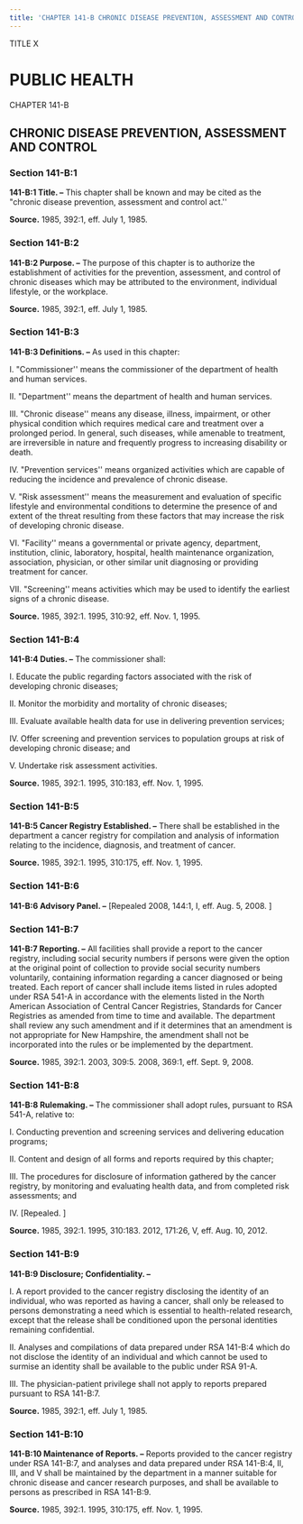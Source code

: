 ```yaml
---
title: 'CHAPTER 141-B CHRONIC DISEASE PREVENTION, ASSESSMENT AND CONTROL'
---
```


TITLE X
                                             
PUBLIC HEALTH
=============

CHAPTER 141-B
                                             
CHRONIC DISEASE PREVENTION, ASSESSMENT AND CONTROL
--------------------------------------------------

### Section 141-B:1

 **141-B:1 Title. –** This chapter shall be known and may be cited as
the "chronic disease prevention, assessment and control act.''

**Source.** 1985, 392:1, eff. July 1, 1985.

### Section 141-B:2

 **141-B:2 Purpose. –** The purpose of this chapter is to authorize
the establishment of activities for the prevention, assessment, and
control of chronic diseases which may be attributed to the environment,
individual lifestyle, or the workplace.

**Source.** 1985, 392:1, eff. July 1, 1985.

### Section 141-B:3

 **141-B:3 Definitions. –** As used in this chapter:
                                             
 I. "Commissioner'' means the commissioner of the department of
health and human services.
                                             
 II. "Department'' means the department of health and human
services.
                                             
 III. "Chronic disease'' means any disease, illness, impairment, or
other physical condition which requires medical care and treatment over
a prolonged period. In general, such diseases, while amenable to
treatment, are irreversible in nature and frequently progress to
increasing disability or death.
                                             
 IV. "Prevention services'' means organized activities which are
capable of reducing the incidence and prevalence of chronic disease.
                                             
 V. "Risk assessment'' means the measurement and evaluation of
specific lifestyle and environmental conditions to determine the
presence of and extent of the threat resulting from these factors that
may increase the risk of developing chronic disease.
                                             
 VI. "Facility'' means a governmental or private agency, department,
institution, clinic, laboratory, hospital, health maintenance
organization, association, physician, or other similar unit diagnosing
or providing treatment for cancer.
                                             
 VII. "Screening'' means activities which may be used to identify the
earliest signs of a chronic disease.

**Source.** 1985, 392:1. 1995, 310:92, eff. Nov. 1, 1995.

### Section 141-B:4

 **141-B:4 Duties. –** The commissioner shall:
                                             
 I. Educate the public regarding factors associated with the risk of
developing chronic diseases;
                                             
 II. Monitor the morbidity and mortality of chronic diseases;
                                             
 III. Evaluate available health data for use in delivering prevention
services;
                                             
 IV. Offer screening and prevention services to population groups at
risk of developing chronic disease; and
                                             
 V. Undertake risk assessment activities.

**Source.** 1985, 392:1. 1995, 310:183, eff. Nov. 1, 1995.

### Section 141-B:5

 **141-B:5 Cancer Registry Established. –** There shall be
established in the department a cancer registry for compilation and
analysis of information relating to the incidence, diagnosis, and
treatment of cancer.

**Source.** 1985, 392:1. 1995, 310:175, eff. Nov. 1, 1995.

### Section 141-B:6

 **141-B:6 Advisory Panel. –** 
                                             [Repealed 2008, 144:1, I, eff. Aug.
5, 2008.
                                             ]

### Section 141-B:7

 **141-B:7 Reporting. –** All facilities shall provide a report to
the cancer registry, including social security numbers if persons were
given the option at the original point of collection to provide social
security numbers voluntarily, containing information regarding a cancer
diagnosed or being treated. Each report of cancer shall include items
listed in rules adopted under RSA 541-A in accordance with the elements
listed in the North American Association of Central Cancer Registries,
Standards for Cancer Registries as amended from time to time and
available. The department shall review any such amendment and if it
determines that an amendment is not appropriate for New Hampshire, the
amendment shall not be incorporated into the rules or be implemented by
the department.

**Source.** 1985, 392:1. 2003, 309:5. 2008, 369:1, eff. Sept. 9, 2008.

### Section 141-B:8

 **141-B:8 Rulemaking. –** The commissioner shall adopt rules,
pursuant to RSA 541-A, relative to:
                                             
 I. Conducting prevention and screening services and delivering
education programs;
                                             
 II. Content and design of all forms and reports required by this
chapter;
                                             
 III. The procedures for disclosure of information gathered by the
cancer registry, by monitoring and evaluating health data, and from
completed risk assessments; and
                                             
 IV. 
                                             [Repealed.
                                             ]

**Source.** 1985, 392:1. 1995, 310:183. 2012, 171:26, V, eff. Aug. 10,
2012.

### Section 141-B:9

 **141-B:9 Disclosure; Confidentiality. –**
                                             
 I. A report provided to the cancer registry disclosing the identity
of an individual, who was reported as having a cancer, shall only be
released to persons demonstrating a need which is essential to
health-related research, except that the release shall be conditioned
upon the personal identities remaining confidential.
                                             
 II. Analyses and compilations of data prepared under RSA 141-B:4
which do not disclose the identity of an individual and which cannot be
used to surmise an identity shall be available to the public under RSA
91-A.
                                             
 III. The physician-patient privilege shall not apply to reports
prepared pursuant to RSA 141-B:7.

**Source.** 1985, 392:1, eff. July 1, 1985.

### Section 141-B:10

 **141-B:10 Maintenance of Reports. –** Reports provided to the
cancer registry under RSA 141-B:7, and analyses and data prepared under
RSA 141-B:4, II, III, and V shall be maintained by the department in a
manner suitable for chronic disease and cancer research purposes, and
shall be available to persons as prescribed in RSA 141-B:9.

**Source.** 1985, 392:1. 1995, 310:175, eff. Nov. 1, 1995.
